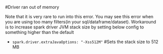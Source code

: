 #Driver ran out of memory

Note that it is very rare to run into this error. You may see this error when you are using too many filters(in your sql/dataframe/dataset). Workaround is to increase spark driver JVM stack size by setting below config to something higher than the default

* ```spark.driver.extraJavaOptions: "-Xss512M"```    #Sets the stack size to 512 MB